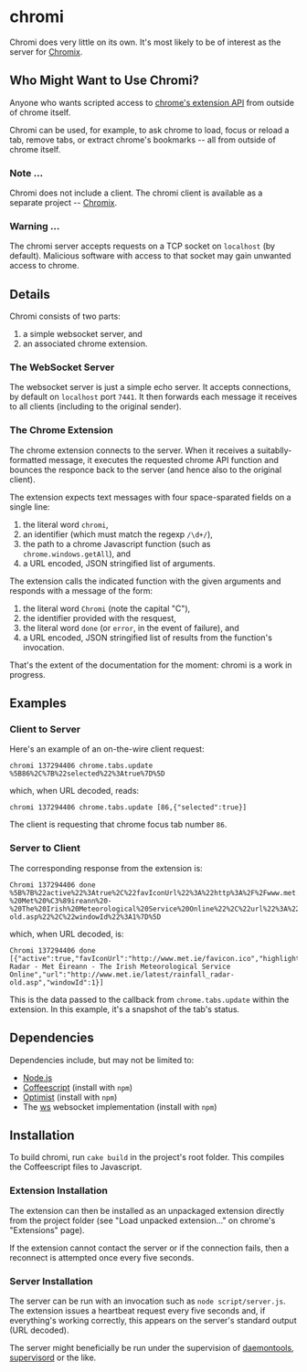 chromi
======

Chromi does very little on its own.  It's most likely to be of interest as the
server for [Chromix](https://github.com/smblott-github/chromix).

Who Might Want to Use Chromi?
-----------------------------

Anyone who wants scripted access to [chrome's extension
API](http://developer.chrome.com/extensions/api_index.html) from outside of
chrome itself.

Chromi can be used, for example, to ask chrome to load, focus or reload a tab, remove tabs,
or extract chrome's bookmarks -- all from outside of chrome itself.

### Note ...

Chromi does not include a client.  The chromi client is available as a separate
project -- [Chromix](https://github.com/smblott-github/chromix).

### Warning ...

The chromi server accepts requests on a TCP socket on `localhost` (by default).
Malicious software with access to that socket may gain unwanted access to
chrome.

Details
-------

Chromi consists of two parts:

  1. a simple websocket server, and
  2. an associated chrome extension.

### The WebSocket Server

The websocket server is just a simple echo server.  It accepts connections, by
default on `localhost` port `7441`.  It then forwards each message it receives to
all clients (including to the original sender).

### The Chrome Extension

The chrome extension connects to the server.  When it receives a
suitablly-formatted message, it executes the requested chrome API function and
bounces the responce back to the server (and hence also to the original
client).

The extension expects text messages with four space-sparated fields on a single line:

  1. the literal word `chromi`,
  2. an identifier (which must match the regexp `/\d+/`),
  3. the path to a chrome Javascript function  (such as `chrome.windows.getAll`), and
  4. a URL encoded, JSON stringified list of arguments.

The extension calls the indicated function with the given arguments and
responds with a message of the form:

  1. the literal word `Chromi` (note the capital "C"),
  2. the identifier provided with the resquest,
  3. the literal word `done` (or `error`, in the event of failure), and
  4. a URL encoded, JSON stringified list of results from the function's invocation.

That's the extent of the documentation for the moment: chromi is a work in progress.

Examples
--------

### Client to Server

Here's an example of an on-the-wire client request:
```
chromi 137294406 chrome.tabs.update %5B86%2C%7B%22selected%22%3Atrue%7D%5D
```
which, when URL decoded, reads:
```
chromi 137294406 chrome.tabs.update [86,{"selected":true}]
```
The client is requesting that chrome focus tab number `86`.

### Server to Client

The corresponding response from the extension is:
```
Chromi 137294406 done %5B%7B%22active%22%3Atrue%2C%22favIconUrl%22%3A%22http%3A%2F%2Fwww.met.ie%2Ffavicon.ico%22%2C%22highlighted%22%3Atrue%2C%22id%22%3A86%2C%22incognito%22%3Afalse%2C%22index%22%3A2%2C%22pinned%22%3Afalse%2C%22selected%22%3Atrue%2C%22status%22%3A%22complete%22%2C%22title%22%3A%22Rainfall%20Radar%20-%20Met%20%C3%89ireann%20-%20The%20Irish%20Meteorological%20Service%20Online%22%2C%22url%22%3A%22http%3A%2F%2Fwww.met.ie%2Flatest%2Frainfall_radar-old.asp%22%2C%22windowId%22%3A1%7D%5D

```
which, when URL decoded, is:
```
Chromi 137294406 done [{"active":true,"favIconUrl":"http://www.met.ie/favicon.ico","highlighted":true,"id":86,"incognito":false,"index":2,"pinned":false,"selected":true,"status":"complete","title":"Rainfall Radar - Met Éireann - The Irish Meteorological Service Online","url":"http://www.met.ie/latest/rainfall_radar-old.asp","windowId":1}]
```
This is the data passed to the callback from `chrome.tabs.update` within the
extension.  In this example, it's a snapshot of the tab's status.

Dependencies
------------

Dependencies include, but may not be limited to:

  - [Node.js](http://nodejs.org/)
  - [Coffeescript](http://coffeescript.org/) (install with `npm`)
  - [Optimist](https://github.com/substack/node-optimist) (install with `npm`)
  - The [ws](http://einaros.github.com/ws/) websocket implementation (install with `npm`)

Installation
------------

To build chromi, run `cake build` in the project's root folder.  This compiles
the Coffeescript files to Javascript.

### Extension Installation

The extension can then be installed as an unpackaged extension directly from
the project folder (see "Load unpacked extension..." on chrome's "Extensions"
page).

If the extension cannot contact the server or if the connection fails,
then a reconnect is attempted once every five seconds.

### Server Installation

The server can be run with an invocation such as `node script/server.js`.  The
extension issues a heartbeat request every five seconds and, if everything's
working correctly, this appears on the server's standard output (URL decoded).

The server might beneficially be run under the supervision of
[daemontools](http://cr.yp.to/daemontools.html),
[supervisord](http://supervisord.org/) or the like.
